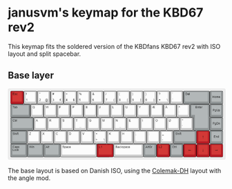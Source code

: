 # janusvm's keymap for the KBD67 rev2

This keymap fits the soldered version of the KBDfans KBD67 rev2 with ISO layout and split spacebar.

## Base layer

![](img/kbd67-base-colemak-dh.png)

The base layout is based on Danish ISO, using the [Colemak-DH](https://colemakmods.github.io/mod-dh/) layout with the angle mod.